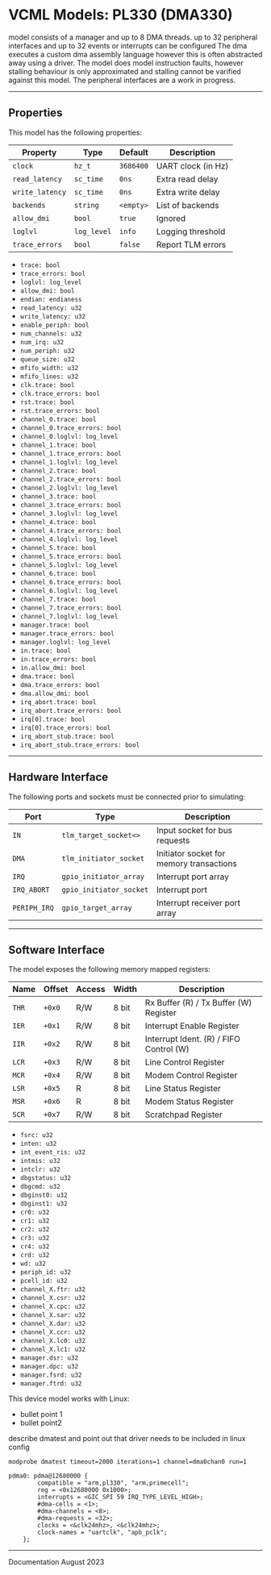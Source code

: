 


# VCML Models: PL330 (DMA330)

model consists of a manager and up to 8 DMA threads.
up to 32 peripheral interfaces and up to 32 events or interrupts can be configured
The dma executes a custom dma assembly language however this is often abstracted away using a driver.
The model does model instruction faults, however stalling behaviour is only approximated and stalling cannot be varified against this model.
The peripheral interfaces are a work in progress.

----
## Properties
This model has the following properties:

| Property        | Type        | Default   | Description        |
| --------------- | ----------- | --------- | ------------------ |
| `clock`         | `hz_t`      | `3686400` | UART clock (in Hz) |
| `read_latency`  | `sc_time`   | `0ns`     | Extra read delay   |
| `write_latency` | `sc_time`   | `0ns`     | Extra write delay  |
| `backends`      | `string`    | `<empty>` | List of backends   |
| `allow_dmi`     | `bool`      | `true`    | Ignored            |
| `loglvl`        | `log_level` | `info`    | Logging threshold  |
| `trace_errors`  | `bool`      | `false`   | Report TLM errors  |

* `trace: bool`
* `trace_errors: bool`
* `loglvl: log_level`
* `allow_dmi: bool`
* `endian: endianess`
* `read_latency: u32`
* `write_latency: u32`
* `enable_periph: bool`
* `num_channels: u32`
* `num_irq: u32`
* `num_periph: u32`
* `queue_size: u32`
* `mfifo_width: u32`
* `mfifo_lines: u32`
* `clk.trace: bool`
* `clk.trace_errors: bool`
* `rst.trace: bool`
* `rst.trace_errors: bool`
* `channel_0.trace: bool`
* `channel_0.trace_errors: bool`
* `channel_0.loglvl: log_level`
* `channel_1.trace: bool`
* `channel_1.trace_errors: bool`
* `channel_1.loglvl: log_level`
* `channel_2.trace: bool`
* `channel_2.trace_errors: bool`
* `channel_2.loglvl: log_level`
* `channel_3.trace: bool`
* `channel_3.trace_errors: bool`
* `channel_3.loglvl: log_level`
* `channel_4.trace: bool`
* `channel_4.trace_errors: bool`
* `channel_4.loglvl: log_level`
* `channel_5.trace: bool`
* `channel_5.trace_errors: bool`
* `channel_5.loglvl: log_level`
* `channel_6.trace: bool`
* `channel_6.trace_errors: bool`
* `channel_6.loglvl: log_level`
* `channel_7.trace: bool`
* `channel_7.trace_errors: bool`
* `channel_7.loglvl: log_level`
* `manager.trace: bool`
* `manager.trace_errors: bool`
* `manager.loglvl: log_level`
* `in.trace: bool`
* `in.trace_errors: bool`
* `in.allow_dmi: bool`
* `dma.trace: bool`
* `dma.trace_errors: bool`
* `dma.allow_dmi: bool`
* `irq_abort.trace: bool`
* `irq_abort.trace_errors: bool`
* `irq[0].trace: bool`
* `irq[0].trace_errors: bool`
* `irq_abort_stub.trace: bool`
* `irq_abort_stub.trace_errors: bool`

----
## Hardware Interface
The following ports and sockets must be connected prior to simulating:

| Port         | Type                    | Description                              |
|--------------|-------------------------|------------------------------------------|
| `IN`         | `tlm_target_socket<>`   | Input socket for bus requests            |
| `DMA`        | `tlm_initiator_socket`  | Initiator socket for memory transactions |
| `IRQ`        | `gpio_initiator_array`  | Interrupt port array                     |
| `IRQ_ABORT`  | `gpio_initiator_socket` | Interrupt port                           |
| `PERIPH_IRQ` | `gpio_target_array`     | Interrupt receiver port array            |

----
## Software Interface
The model exposes the following memory mapped registers:

| Name  | Offset | Access | Width | Description                             |
| ----- | ------ | ------ | ----- | --------------------------------------- |
| `THR` | `+0x0` |  R/W   | 8 bit | Rx Buffer (R) / Tx Buffer (W) Register  |
| `IER` | `+0x1` |  R/W   | 8 bit | Interrupt Enable Register               |
| `IIR` | `+0x2` |  R/W   | 8 bit | Interrupt Ident. (R) / FIFO Control (W) |
| `LCR` | `+0x3` |  R/W   | 8 bit | Line Control Register                   |
| `MCR` | `+0x4` |  R/W   | 8 bit | Modem Control Register                  |
| `LSR` | `+0x5` |  R     | 8 bit | Line Status Register                    |
| `MSR` | `+0x6` |  R     | 8 bit | Modem Status Register                   |
| `SCR` | `+0x7` |  R/W   | 8 bit | Scratchpad Register                     |

* `fsrc: u32`
* `inten: u32`
* `int_event_ris: u32`
* `intmis: u32`
* `intclr: u32`
* `dbgstatus: u32`
* `dbgcmd: u32`
* `dbginst0: u32`
* `dbginst1: u32`
* `cr0: u32`
* `cr1: u32`
* `cr2: u32`
* `cr3: u32`
* `cr4: u32`
* `crd: u32`
* `wd: u32`
* `periph_id: u32`
* `pcell_id: u32`
* `channel_X.ftr: u32`
* `channel_X.csr: u32`
* `channel_X.cpc: u32`
* `channel_X.sar: u32`
* `channel_X.dar: u32`
* `channel_X.ccr: u32`
* `channel_X.lc0: u32`
* `channel_X.lc1: u32`
* `manager.dsr: u32`
* `manager.dpc: u32`
* `manager.fsrd: u32`
* `manager.ftrd: u32`

This device model works with Linux:

* bullet point 1
* bullet point2

describe dmatest and point out that driver needs to be included in linux config

`modprobe dmatest timeout=2000 iterations=1 channel=dma0chan0 run=1`

```
pdma0: pdma@12680000 {
        compatible = "arm,pl330", "arm,primecell";
        reg = <0x12680000 0x1000>;
        interrupts = <GIC_SPI 59 IRQ_TYPE_LEVEL_HIGH>;
        #dma-cells = <1>;
        #dma-channels = <8>;
        #dma-requests = <32>;
        clocks = <&clk24mhz>, <&clk24mhz>;
        clock-names = "uartclk", "apb_pclk";
    };
```

----
Documentation August 2023
